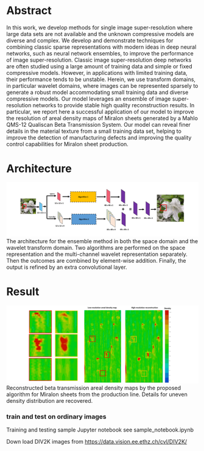 # Abstract

In this work, we develop methods for single image super-resolution where large data sets are not available and the unknown compressive models are diverse and complex. We develop and demonstrate techniques for combining classic sparse representations with modern ideas in deep neural networks, such as neural network ensembles, to improve the performance of image super-resolution. Classic image super-resolution deep networks are often studied using a large amount of training data and simple or fixed compressive models. However, in applications with limited training data, their performance tends to be unstable. Herein, we use transform domains, in particular wavelet domains, where images can be represented sparsely to generate a robust model accommodating small training data and diverse compressive models. Our model leverages an ensemble of image super-resolution networks to provide stable high quality reconstruction results. In particular, we report here a successful application of our model to improve the resolution of areal density maps of Miralon sheets generated by a Mahlo QMS-12 Qualiscan Beta Transmission System. Our model can reveal finer details in the material texture from a small training data set, helping to improve the detection of manufacturing defects and improving the quality control capabilities for Miralon sheet production.  

# Architecture
![The architecture for the ensemble method in both the space domain and the wavelet transform domain. Two algorithms are performed on the space representation and the multi-channel wavelet representation separately. Then the outcomes are combined by element-wise addition. Finally, the output is refined by an extra convolutional layer.](frame.PNG)
The architecture for the ensemble method in both the space domain and the wavelet transform domain. Two algorithms are performed on the space representation and the multi-channel wavelet representation separately. Then the outcomes are combined by element-wise addition. Finally, the output is refined by an extra convolutional layer.

# Result
![Reconstructed beta transmission areal density maps by the proposed algorithm for Miralon sheets from the production line. Details for uneven density distribution are recovered.](miralon_result.PNG)
Reconstructed beta transmission areal density maps by the proposed algorithm for Miralon sheets from the production line. Details for uneven density distribution are recovered.

### train and test on ordinary images
Training and testing sample Jupyter notebook see sample_notebook.ipynb

Down load DIV2K images from https://data.vision.ee.ethz.ch/cvl/DIV2K/
